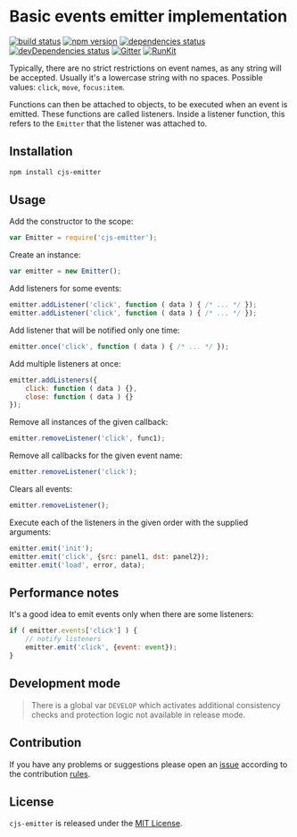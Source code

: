 Basic events emitter implementation
===================================

[![build status](https://img.shields.io/travis/cjssdk/emitter.svg?style=flat-square)](https://travis-ci.org/cjssdk/emitter)
[![npm version](https://img.shields.io/npm/v/cjs-emitter.svg?style=flat-square)](https://www.npmjs.com/package/cjs-emitter)
[![dependencies status](https://img.shields.io/david/cjssdk/emitter.svg?style=flat-square)](https://david-dm.org/cjssdk/emitter)
[![devDependencies status](https://img.shields.io/david/dev/cjssdk/emitter.svg?style=flat-square)](https://david-dm.org/cjssdk/emitter?type=dev)
[![Gitter](https://img.shields.io/badge/gitter-join%20chat-blue.svg?style=flat-square)](https://gitter.im/DarkPark/cjssdk)
[![RunKit](https://img.shields.io/badge/RunKit-try-yellow.svg?style=flat-square)](https://npm.runkit.com/cjs-emitter)


Typically, there are no strict restrictions on event names, as any string will be accepted.
Usually it's a lowercase string with no spaces. Possible values: `click`, `move`, `focus:item`.

Functions can then be attached to objects, to be executed when an event is emitted.
These functions are called listeners. Inside a listener function, this refers to the `Emitter` that the listener was attached to.


## Installation ##

```bash
npm install cjs-emitter
```


## Usage ##

Add the constructor to the scope:

```js
var Emitter = require('cjs-emitter');
```

Create an instance:

```js
var emitter = new Emitter();
```

Add listeners for some events:

```js
emitter.addListener('click', function ( data ) { /* ... */ });
emitter.addListener('click', function ( data ) { /* ... */ });
```

Add listener that will be notified only one time:

```js
emitter.once('click', function ( data ) { /* ... */ });
```

Add multiple listeners at once:

```js
emitter.addListeners({
    click: function ( data ) {},
    close: function ( data ) {}
});
```

Remove all instances of the given callback:

```js
emitter.removeListener('click', func1);
```

Remove all callbacks for the given event name:

```js
emitter.removeListener('click');
```

Clears all events:

```js
emitter.removeListener();
```

Execute each of the listeners in the given order with the supplied arguments:

```js
emitter.emit('init');
emitter.emit('click', {src: panel1, dst: panel2});
emitter.emit('load', error, data);
```


## Performance notes ##

It's a good idea to emit events only when there are some listeners:

```js
if ( emitter.events['click'] ) {
    // notify listeners
    emitter.emit('click', {event: event});
}
```


## Development mode ##

> There is a global var `DEVELOP` which activates additional consistency checks and protection logic not available in release mode.


## Contribution ##

If you have any problems or suggestions please open an [issue](https://github.com/cjssdk/emitter/issues)
according to the contribution [rules](.github/contributing.md).


## License ##

`cjs-emitter` is released under the [MIT License](license.md).
